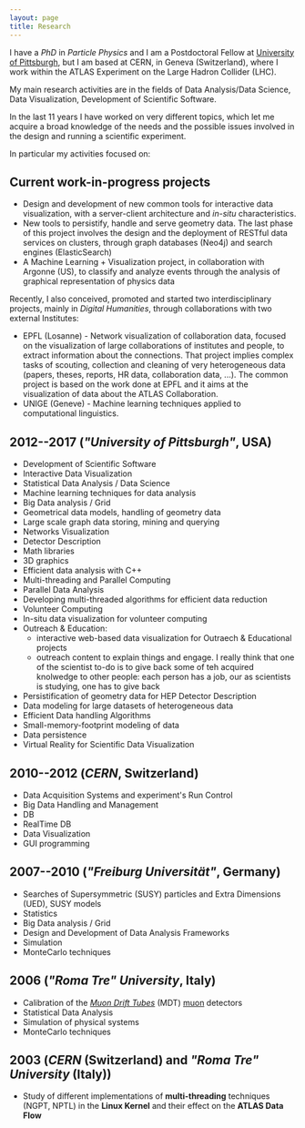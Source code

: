 ```yaml
---
layout: page
title: Research
---
```


I have a *PhD* in *Particle Physics* and I am a Postdoctoral Fellow at [University of Pittsburgh](http://www.physicsandastronomy.pitt.edu/people/riccardo-maria-bianchi), but I am based at CERN, in Geneva (Switzerland), where I work within the ATLAS Experiment on the Large Hadron Collider (LHC).

My main research activities are in the fields of
Data Analysis/Data Science, Data Visualization, Development of Scientific Software.


In the last 11 years I have worked on very different topics, which let me acquire a broad knowledge of the needs and the possible issues involved in the design and running a scientific experiment.

In particular my activities focused on:

## Current work-in-progress projects

* Design and development of new common tools for interactive data visualization, with a server-client architecture and *in-situ* characteristics.
* New tools to persistify, handle and serve geometry data. The last phase of this project involves the design and the deployment of RESTful data services on clusters, through graph databases (Neo4j) and search engines (ElasticSearch)
* A Machine Learning + Visualization project, in collaboration with Argonne (US), to classify and analyze events through the analysis of graphical representation of physics data

Recently, I also conceived, promoted and started two interdisciplinary projects, mainly in *Digital Humanities*, through collaborations with two external Institutes:

* EPFL (Losanne) - Network visualization of collaboration data, focused on the visualization of large collaborations of institutes and people, to extract information about the connections. That project implies complex tasks of scouting, collection and cleaning of very heterogeneous data (papers, theses, reports, HR data, collaboration data, ...). The common project is based on the work done at EPFL and it aims at the visualization of data about the ATLAS Collaboration.
* UNIGE (Geneve) - Machine learning techniques applied to computational linguistics.   

<!-- in order to apply the techniques and the tools I develop for Particle Physics in other fields: -->


## 2012--2017 (*"University of Pittsburgh"*, USA)

* Development of Scientific Software
* Interactive Data Visualization
* Statistical Data Analysis / Data Science
* Machine learning techniques for data analysis
* Big Data analysis / Grid
* Geometrical data models, handling of geometry data
* Large scale graph data storing, mining and querying
* Networks Visualization
* Detector Description
* Math libraries
* 3D graphics
* Efficient data analysis with C++
* Multi-threading and Parallel Computing
* Parallel Data Analysis
* Developing multi-threaded algorithms for efficient data reduction
* Volunteer Computing
* In-situ data visualization for volunteer computing
* Outreach & Education:
  * interactive web-based data visualization  for Outraech & Educational projects
  * outreach content to explain things and engage. I really think that one of the scientist to-do is to give back some of teh acquired knolwedge to other people: each person has a job, our as scientists is studying, one has to give back
* Persistification of geometry data for HEP Detector Description
* Data modeling for large datasets of heterogeneous data
* Efficient Data handling Algorithms
* Small-memory-footprint modeling of data
* Data persistence
* Virtual Reality for Scientific Data Visualization


## 2010--2012 (*CERN*, Switzerland)

* Data Acquisition Systems and experiment's Run Control
* Big Data Handling and Management
* DB
* RealTime DB
* Data Visualization
* GUI programming

## 2007--2010 (*"Freiburg Universität"*, Germany)

* Searches of Supersymmetric (SUSY) particles and Extra Dimensions (UED), SUSY models
* Statistics
* Big Data analysis / Grid
* Design and Development of Data Analysis Frameworks
* Simulation
* MonteCarlo techniques


## 2006 (*"Roma Tre" University*, Italy)

* Calibration of the [*Muon Drift Tubes*](http://dx.doi.org/10.1016/j.nima.2008.09.031) (MDT) [muon](https://en.wikipedia.org/wiki/Muon) detectors
* Statistical Data Analysis
* Simulation of physical systems
* MonteCarlo techniques

## 2003 (*CERN* (Switzerland) and *"Roma Tre" University* (Italy))

* Study of different implementations of **multi-threading** techniques (NGPT, NPTL) in the **Linux Kernel** and their effect on the **ATLAS Data Flow**
